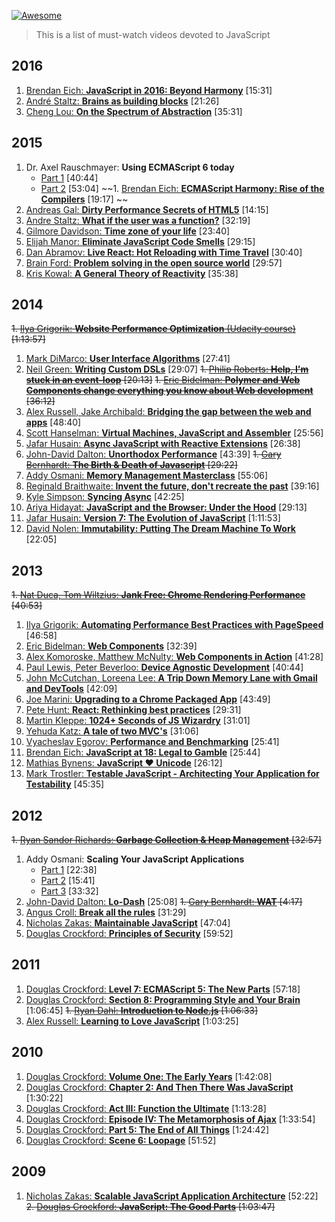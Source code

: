 [![Awesome](https://cdn.rawgit.com/sindresorhus/awesome/d7305f38d29fed78fa85652e3a63e154dd8e8829/media/badge.svg)](https://github.com/sindresorhus/awesome)
> This is a list of must-watch videos devoted to JavaScript 

## 2016
1. [Brendan Eich: **JavaScript in 2016: Beyond Harmony**](https://www.oreilly.com/ideas/brendan-eich-javascript-fluent-2016) [15:31]
1. [André Staltz: **Brains as building blocks**](https://www.youtube.com/watch?v=1ToJ7cxb1R8) [21:26]
1. [Cheng Lou: **On the Spectrum of Abstraction**](https://www.youtube.com/watch?v=mVVNJKv9esE) [35:31]

## 2015 
1. Dr. Axel Rauschmayer: **Using ECMAScript 6 today** 
	* [Part 1](https://www.youtube.com/watch?v=Fg3bEZIcnUw) [40:44]
	* [Part 2](https://www.youtube.com/watch?v=Vhhq1WpzsnM) [53:04]
~~1. [Brendan Eich: **ECMAScript Harmony: Rise of the Compilers**](https://www.youtube.com/watch?v=PlmsweSNhTw) [19:17] ~~
1. [Andreas Gal: **Dirty Performance Secrets of HTML5**](https://www.youtube.com/watch?v=t8x40JXUeWA) [14:15]
1. [Andre Staltz: **What if the user was a function?**](https://www.youtube.com/watch?v=1zj7M1LnJV4) [32:19]
1. [Gilmore Davidson: **Time zone of your life**](https://www.youtube.com/watch?v=2BdFg5JT9lg) [23:40]
1. [Elijah Manor: **Eliminate JavaScript Code Smells**](https://www.youtube.com/watch?v=JVlfj7mQZPo) [29:15]
1. [Dan Abramov: **Live React: Hot Reloading with Time Travel**](https://www.youtube.com/watch?v=xsSnOQynTHs) [30:40]
1. [Brain Ford: **Problem solving in the open source world**](https://www.youtube.com/watch?v=9iIRZrxK1vA) [29:57]
1. [Kris Kowal: **A General Theory of Reactivity**](https://www.youtube.com/watch?v=2p51PE1MZ8U) [35:38]




## 2014
~~1. [Ilya Grigorik: **Website Performance Optimization** (Udacity course)](https://www.udacity.com/course/ud884) [1:13:57]~~
1. [Mark DiMarco: **User Interface Algorithms**](https://www.youtube.com/watch?v=90NsjKvz9Ns&index=2&list=PL37ZVnwpeshFXOP2lqCUykYPXYNsK_fgN) [27:41]
1. [Neil Green: **Writing Custom DSLs**](https://www.youtube.com/watch?v=lm4jEcnWeKI&index=11&list=PL37ZVnwpeshFXOP2lqCUykYPXYNsK_fgN) [29:07]
~~1. [Philip Roberts: **Help, I'm stuck in an event-loop**](http://vimeo.com/96425312) [20:13]~~
~~1. [Eric Bidelman: **Polymer and Web Components change everything you know about Web development**](https://www.youtube.com/watch?v=8OJ7ih8EE7s) [36:12]~~
1. [Alex Russell, Jake Archibald: **Bridging the gap between the web and apps**](https://www.youtube.com/watch?v=_yy0CDLnhMA)  [48:40]
1. [Scott Hanselman: **Virtual Machines, JavaScript and Assembler**](https://www.youtube.com/watch?v=UzyoT4DziQ4) [25:56]
1. [Jafar Husain: **Async JavaScript with Reactive Extensions**](https://www.youtube.com/watch?v=XRYN2xt11Ek) [26:38]
1. [John-David Dalton: **Unorthodox Performance**](https://www.youtube.com/watch?v=NthmeLEhDDM) [43:39]
~~1. [Gary Bernhardt: **The Birth & Death of Javascript**](https://www.destroyallsoftware.com/talks/the-birth-and-death-of-javascript) [29:22]~~
1. [Addy Osmani: **Memory Management Masterclass**](https://www.youtube.com/watch?v=LaxbdIyBkL0) [55:06]
1. [Reginald Braithwaite: **Invent the future, don't recreate the past**](http://youtu.be/uYcAjr2J_rU) [39:16]
1. [Kyle Simpson: **Syncing Async**](https://www.youtube.com/watch?v=-wYw0bZZ38Y) [42:25] 
1. [Ariya Hidayat: **JavaScript and the Browser: Under the Hood**](https://www.youtube.com/watch?v=dibzLw4wPms) [29:13] 
1. [Jafar Husain: **Version 7: The Evolution of JavaScript**](https://www.youtube.com/watch?v=DqMFX91ToLw) [1:11:53]
1. [David Nolen: **Immutability: Putting The Dream Machine To Work**](https://www.youtube.com/watch?v=SiFwRtCnxv4) [22:05]

## 2013
~~1. [Nat Duca, Tom Wiltzius: **Jank Free: Chrome Rendering Performance**](https://www.youtube.com/watch?v=n8ep4leoN9A&feature=youtu.be) [40:53]~~
1. [Ilya Grigorik: **Automating Performance Best Practices with PageSpeed**](https://www.youtube.com/watch?v=uR5urTx8S4E&feature=youtu.be) [46:58]
1. [Eric Bidelman: **Web Components**](https://www.youtube.com/watch?v=fqULJBBEVQE&feature=youtu.be) [32:39]
1. [Alex Komoroske, Matthew McNulty: **Web Components in Action**](https://www.youtube.com/watch?v=0g0oOOT86NY&feature=youtu.be) [41:28]
1. [Paul Lewis, Peter Beverloo: **Device Agnostic Development**](https://www.youtube.com/watch?v=055ekKZk7mc&feature=youtu.be)  [40:44]
1. [John McCutchan, Loreena Lee: **A Trip Down Memory Lane with Gmail and DevTools**](https://www.youtube.com/watch?v=x9Jlu_h_Lyw&feature=youtu.be) [42:09]
1. [Joe Marini: **Upgrading to a Chrome Packaged App**](https://www.youtube.com/watch?v=e0W2szZ2qhg&feature=youtu.be) [43:49]
1. [Pete Hunt: **React: Rethinking best practices**](https://www.youtube.com/watch?v=x7cQ3mrcKaY) [29:31]
1. [Martin Kleppe: **1024+ Seconds of JS Wizardry**](https://www.youtube.com/watch?v=RTxtiLp1C8Y) [31:01]
1. [Yehuda Katz: **A tale of two MVC's**](https://www.youtube.com/watch?v=s1dhXamEAKQ) [31:06]
1. [Vyacheslav Egorov: **Performance and Benchmarking**](https://www.youtube.com/watch?v=65-RbBwZQdU) [25:41]
1. [Brendan Eich: **JavaScript at 18: Legal to Gamble**](https://www.youtube.com/watch?v=qrf9ONmtXbM) [25:44]
1. [Mathias Bynens: **JavaScript ♥ Unicode**](https://vimeo.com/76597193) [26:12]
1. [Mark Trostler: **Testable JavaScript - Architecting Your Application for Testability**](https://www.youtube.com/watch?v=JjqKQ8ezwKQ) [45:35]

## 2012
~~1. [Ryan Sandor Richards: **Garbage Collection & Heap Management**](http://vimeo.com/45140516) [32:57]~~
1. Addy Osmani: **Scaling Your JavaScript Applications**
	* [Part 1](http://vimeo.com/35924671) [22:38]
	* [Part 2](http://vimeo.com/35924733) [15:41]
	* [Part 3](http://vimeo.com/35990666) [33:32]
1. [John-David Dalton: **Lo-Dash**](https://www.youtube.com/watch?v=dpPy4f_SeEk) [25:08]
~~1. [Gary Bernhardt: **WAT**](https://www.destroyallsoftware.com/talks/wat) [4:17]~~
1. [Angus Croll: **Break all the rules**](https://www.youtube.com/watch?v=MFtijdklZDo) [31:29]
1. [Nicholas Zakas: **Maintainable JavaScript**](https://www.youtube.com/watch?v=c-kav7Tf834) [47:04]
1. [Douglas Crockford: **Principles of Security**](https://www.youtube.com/watch?v=ZVCPZTTlhiM) [59:52]

## 2011
1. [Douglas Crockford: **Level 7: ECMAScript 5: The New Parts**](https://www.youtube.com/watch?v=UTEqr0IlFKY) [57:18]
1. [Douglas Crockford: **Section 8: Programming Style and Your Brain**](https://www.youtube.com/watch?v=taaEzHI9xyY) [1:06:45]
~~1. [Ryan Dahl: **Introduction to Node.js**](https://www.youtube.com/watch?v=jo_B4LTHi3I) [1:06:33]~~
1. [Alex Russell: **Learning to Love JavaScript**](https://www.youtube.com/watch?v=seX7jYI96GE) [1:03:25]

## 2010
1. [Douglas Crockford: **Volume One: The Early Years**](https://www.youtube.com/watch?v=JxAXlJEmNMg) [1:42:08]
1. [Douglas Crockford: **Chapter 2: And Then There Was JavaScript**](https://www.youtube.com/watch?v=RO1Wnu-xKoY) [1:30:22]
1. [Douglas Crockford: **Act III: Function the Ultimate**](https://www.youtube.com/watch?v=ya4UHuXNygM) [1:13:28]
1. [Douglas Crockford: **Episode IV: The Metamorphosis of Ajax**](https://www.youtube.com/watch?v=Fv9qT9joc0M) [1:33:54]
1. [Douglas Crockford: **Part 5: The End of All Things**](https://www.youtube.com/watch?v=47Ceot8yqeI) [1:24:42]
1. [Douglas Crockford: **Scene 6: Loopage**](https://www.youtube.com/watch?v=QgwSUtYSUqA) [51:52]

## 2009
1. [Nicholas Zakas: **Scalable JavaScript Application Architecture**](https://www.youtube.com/watch?v=vXjVFPosQHw) [52:22]
~~2. [Douglas Crockford: **JavaScript: The Good Parts**](https://www.youtube.com/watch?v=hQVTIJBZook) [1:03:47]~~
